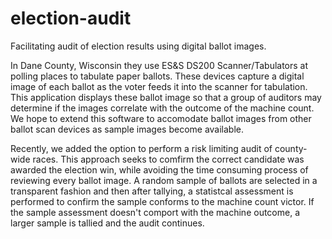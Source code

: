 # election-audit
Facilitating audit of election results using digital ballot images.

In Dane County, Wisconsin they use ES&S DS200 Scanner/Tabulators at polling places to tabulate paper ballots. These devices capture a digital image of each ballot as the voter feeds it into the scanner for tabulation. This application displays these ballot image so that a group of auditors may determine if the images correlate with the outcome of the machine count. We hope to extend this software to accomodate ballot images from other ballot scan devices as sample images become available.

Recently, we added the option to perform a risk limiting audit of county-wide races. This approach seeks to comfirm the correct candidate was awarded the election win, while avoiding the time consuming process of reviewing every ballot image. A random sample of ballots are selected in a transparent fashion and then after tallying, a statistcal assessment is performed to confirm the sample conforms to the machine count victor. If the sample assessment doesn't comport with the machine outcome, a larger sample is tallied and the audit continues. 
